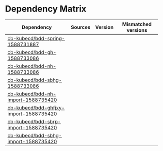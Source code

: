 # Dependency Matrix

Dependency | Sources | Version | Mismatched versions
---------- | ------- | ------- | -------------------
[cb-kubecd/bdd-spring-1588731887](https://github.com/cb-kubecd/bdd-spring-1588731887.git) |  | []() | 
[cb-kubecd/bdd-gh-1588733086](https://github.com/cb-kubecd/bdd-gh-1588733086.git) |  | []() | 
[cb-kubecd/bdd-nh-1588733086](https://github.com/cb-kubecd/bdd-nh-1588733086.git) |  | []() | 
[cb-kubecd/bdd-sbhg-1588733086](https://github.com/cb-kubecd/bdd-sbhg-1588733086.git) |  | []() | 
[cb-kubecd/bdd-nh-import-1588735420](https://github.com/cb-kubecd/bdd-nh-import-1588735420.git) |  | []() | 
[cb-kubecd/bdd-ghfjxy-import-1588735420](https://github.com/cb-kubecd/bdd-ghfjxy-import-1588735420.git) |  | []() | 
[cb-kubecd/bdd-sbrp-import-1588735420](https://github.com/cb-kubecd/bdd-sbrp-import-1588735420.git) |  | []() | 
[cb-kubecd/bdd-sbhg-import-1588735420](https://github.com/cb-kubecd/bdd-sbhg-import-1588735420.git) |  | []() | 
